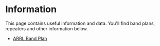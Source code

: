 # Information

This page contains useful information and data.  You'll find band
plans, repeaters and other information below.

* <a href="http://www.arrl.org/band-plan">ARRL Band Plan</a>

